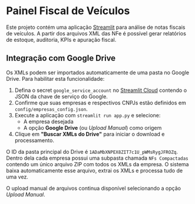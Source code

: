 # Painel Fiscal de Veículos

Este projeto contém uma aplicação [Streamlit](https://streamlit.io/) para análise de notas fiscais de veículos. A partir dos arquivos XML das NFe é possível gerar relatórios de estoque, auditoria, KPIs e apuração fiscal.

## Integração com Google Drive

Os XMLs podem ser importados automaticamente de uma pasta no Google Drive. Para habilitar esta funcionalidade:

1. Defina o secret `google_service_account` no [Streamlit Cloud](https://docs.streamlit.io/streamlit-cloud) contendo o JSON da chave de serviço do Google.
2. Confirme que suas empresas e respectivos CNPJs estão definidos em `config/empresas_config.json`.
3. Execute a aplicação com `streamlit run app.py` e selecione:
   - A empresa desejada
   - A opção **Google Drive** (ou *Upload Manual*) como origem
4. Clique em **"Buscar XMLs do Drive"** para iniciar o download e processamento.

O ID da pasta principal do Drive é `1ADaMbXNPEX8ZIT7c1U_pWMsRygJFROZq`. Dentro dela cada empresa possui uma subpasta chamada `NFs Compactadas` contendo um único arquivo ZIP com todos os XMLs da empresa. O sistema baixa automaticamente esse arquivo, extrai os XMLs e processa tudo de uma vez.

O upload manual de arquivos continua disponível selecionando a opção *Upload Manual*.
